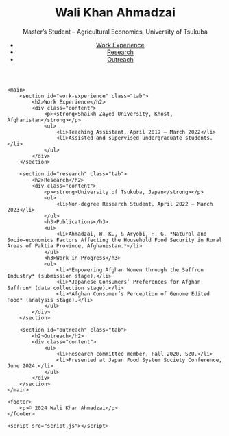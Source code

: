 <!DOCTYPE html>
<html lang="en">
<head>
    <meta charset="UTF-8">
    <meta name="viewport" content="width=device-width, initial-scale=1.0">
    <title>Wali Khan Ahmadzai Portfolio</title>
    <link rel="stylesheet" href="style.css">
</head>
<body>
    <header>
        <div class="container">
            <h1>Wali Khan Ahmadzai</h1>
            <p>Master’s Student – Agricultural Economics, University of Tsukuba</p>
            <nav>
                <ul>
                    <li><a href="#work-experience">Work Experience</a></li>
                    <li><a href="#research">Research</a></li>
                    <li><a href="#outreach">Outreach</a></li>
                </ul>
            </nav>
        </div>
    </header>

    <main>
        <section id="work-experience" class="tab">
            <h2>Work Experience</h2>
            <div class="content">
                <p><strong>Shaikh Zayed University, Khost, Afghanistan</strong></p>
                <ul>
                    <li>Teaching Assistant, April 2019 – March 2022</li>
                    <li>Assisted and supervised undergraduate students.</li>
                </ul>
            </div>
        </section>

        <section id="research" class="tab">
            <h2>Research</h2>
            <div class="content">
                <p><strong>University of Tsukuba, Japan</strong></p>
                <ul>
                    <li>Non-degree Research Student, April 2022 – March 2023</li>
                </ul>
                <h3>Publications</h3>
                <ul>
                    <li>Ahmadzai, W. K., & Aryobi, H. G. *Natural and Socio-economics Factors Affecting the Household Food Security in Rural Areas of Paktia Province, Afghanistan.*</li>
                </ul>
                <h3>Work in Progress</h3>
                <ul>
                    <li>*Empowering Afghan Women through the Saffron Industry* (submission stage).</li>
                    <li>*Japanese Consumers’ Preferences for Afghan Saffron* (data collection stage).</li>
                    <li>*Afghan Consumer’s Perception of Genome Edited Food* (analysis stage).</li>
                </ul>
            </div>
        </section>

        <section id="outreach" class="tab">
            <h2>Outreach</h2>
            <div class="content">
                <ul>
                    <li>Research committee member, Fall 2020, SZU.</li>
                    <li>Presented at Japan Food System Society Conference, June 2024.</li>
                </ul>
            </div>
        </section>
    </main>

    <footer>
        <p>© 2024 Wali Khan Ahmadzai</p>
    </footer>

    <script src="script.js"></script>
</body>
</html>
